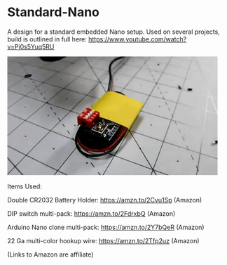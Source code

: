 # Standard-Nano
A design for a standard embedded Nano setup. Used on several projects, build is outlined in full here: https://www.youtube.com/watch?v=Pj0s5Yuq5RU

![](https://github.com/JeremySCook/Standard-Nano/blob/master/shrink-wrap.gif)

Items Used:

Double CR2032 Battery Holder: https://amzn.to/2Cvu1Sp (Amazon)

DIP switch multi-pack: https://amzn.to/2FdrxbQ (Amazon)

Arduino Nano clone multi-pack: https://amzn.to/2Y7bQeR (Amazon)

22 Ga multi-color hookup wire: https://amzn.to/2Tfp2uz (Amazon)

(Links to Amazon are affiliate)
